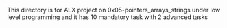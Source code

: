 This directory is for ALX project on 0x05-pointers_arrays_strings under low level programming and it has 10 mandatory task with 2 advanced tasks
